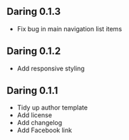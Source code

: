 ## Daring 0.1.3

* Fix bug in main navigation list items

## Daring 0.1.2

* Add responsive styling

## Daring 0.1.1

* Tidy up author template
* Add license
* Add changelog
* Add Facebook link
